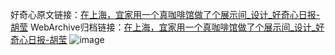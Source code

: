 好奇心原文链接：[在上海，宜家用一个真咖啡馆做了个展示间_设计_好奇心日报-胡莹](https://www.qdaily.com/articles/4558.html)
WebArchive归档链接：[在上海，宜家用一个真咖啡馆做了个展示间_设计_好奇心日报-胡莹](http://web.archive.org/web/20190623161424/https://www.qdaily.com/articles/4558.html)
![image](http://ww3.sinaimg.cn/large/007d5XDply1g3wfwujp5bj30u06j4kjl)